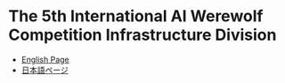 # The 5th International AI Werewolf Competition Infrastructure Division

- [English Page](en/README.md)
- [日本語ページ](ja/README.md)